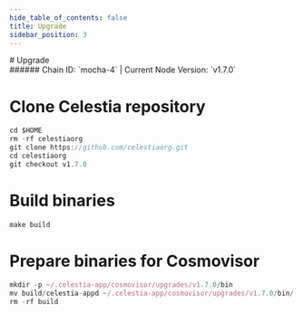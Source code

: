 ```yaml
---
hide_table_of_contents: false
title: Upgrade
sidebar_position: 3
---
```


<div class="h1-with-icon icon-celestia">
# Upgrade
</div>
###### Chain ID: `mocha-4` | Current Node Version: `v1.7.0`


# Clone Celestia repository
```js
cd $HOME
rm -rf celestiaorg
git clone https://github.com/celestiaorg.git
cd celestiaorg
git checkout v1.7.0
 ```

# Build binaries
```js
make build
 ```

# Prepare binaries for Cosmovisor
```js
mkdir -p ~/.celestia-app/cosmovisor/upgrades/v1.7.0/bin
mv build/celestia-appd ~/.celestia-app/cosmovisor/upgrades/v1.7.0/bin/
rm -rf build
```